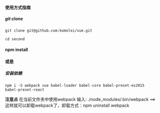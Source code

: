 <h4>使用方式指南</h4> 

<h5>git clone</h5>

    git clone git@github.com:komolei/vue.git

    cd second
<h4>npm install</h4>

<h4>或是</h4>
<h5>安装依赖 </h5>

    npm i -S webpack vue babel-loader babel-core babel-preset-es2015 babel-preset-react

**注意点**
    在当前文件夹中使用webpack
    输入: ./node_modules/.bin/webpack ==>这样就可以卸载webpack了，卸载方式：npm uninstall webpack